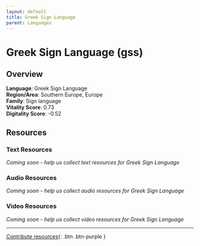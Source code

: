 ```yaml
---
layout: default
title: Greek Sign Language
parent: Languages
---
```


# Greek Sign Language (gss)

## Overview

**Language**: Greek Sign Language  
**Region/Area**: Southern Europe, Europe  
**Family**: Sign language  
**Vitality Score**: 0.73  
**Digitality Score**: -0.52  

## Resources

### Text Resources
*Coming soon - help us collect text resources for Greek Sign Language*

### Audio Resources
*Coming soon - help us collect audio resources for Greek Sign Language*

### Video Resources
*Coming soon - help us collect video resources for Greek Sign Language*

---

[Contribute resources](https://fairtrain.github.io/){: .btn .btn-purple }
